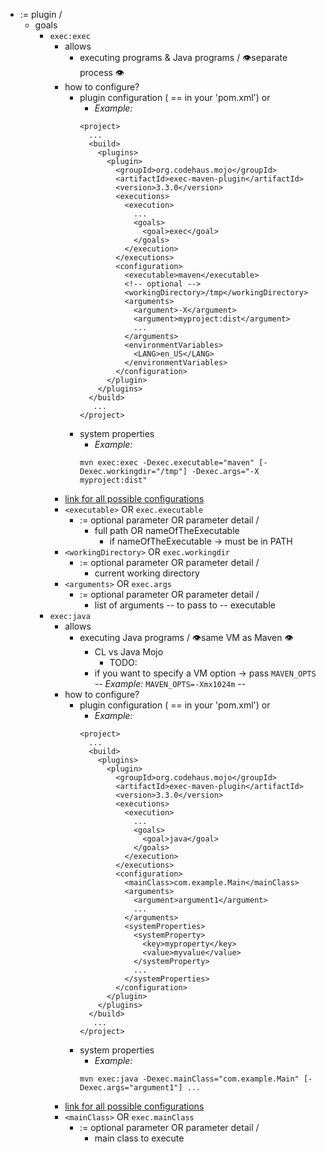* := plugin /
  * goals
    * `exec:exec`
      * allows
        * executing programs & Java programs / 👁️separate process 👁️
      * how to configure?
        * plugin configuration ( == in your 'pom.xml') or
          * _Example:_
          ```
          <project>
            ...
            <build>
              <plugins>
                <plugin>
                  <groupId>org.codehaus.mojo</groupId>
                  <artifactId>exec-maven-plugin</artifactId>
                  <version>3.3.0</version>
                  <executions>
                    <execution>
                      ...
                      <goals>
                        <goal>exec</goal>
                      </goals>
                    </execution>
                  </executions>
                  <configuration>
                    <executable>maven</executable>
                    <!-- optional -->
                    <workingDirectory>/tmp</workingDirectory>
                    <arguments>
                      <argument>-X</argument>
                      <argument>myproject:dist</argument>
                      ...
                    </arguments>
                    <environmentVariables>
                      <LANG>en_US</LANG>
                    </environmentVariables>
                  </configuration>
                </plugin>
              </plugins>
            </build>
             ...
          </project>
          ```
        * system properties
          * _Example:_
          ```
          mvn exec:exec -Dexec.executable="maven" [-Dexec.workingdir="/tmp"] -Dexec.args="-X myproject:dist"
          ```
      * [link for all possible configurations](https://www.mojohaus.org/exec-maven-plugin/exec-mojo.html)
      * `<executable>` OR `exec.executable`
        * := optional parameter OR parameter detail /
          * full path OR nameOfTheExecutable 
            * if nameOfTheExecutable -> must be in PATH
      * `<workingDirectory>` OR `exec.workingdir`
        * := optional parameter OR parameter detail /
          * current working directory
      * `<arguments>` OR `exec.args`
        * := optional parameter OR parameter detail /
          * list of arguments -- to pass to -- executable
    * `exec:java`
      * allows
        * executing Java programs / 👁️same VM as Maven 👁️
          * CL vs Java Mojo
            * TODO:
          * if you want to specify a VM option -> pass `MAVEN_OPTS` -- _Example:_ `MAVEN_OPTS=-Xmx1024m` --
      * how to configure?
        * plugin configuration ( == in your 'pom.xml') or
          * _Example:_
          ```
          <project>
            ...
            <build>
              <plugins>
                <plugin>
                  <groupId>org.codehaus.mojo</groupId>
                  <artifactId>exec-maven-plugin</artifactId>
                  <version>3.3.0</version>
                  <executions>
                    <execution>
                      ...
                      <goals>
                        <goal>java</goal>
                      </goals>
                    </execution>
                  </executions>
                  <configuration>
                    <mainClass>com.example.Main</mainClass>
                    <arguments>
                      <argument>argument1</argument>
                      ...
                    </arguments>
                    <systemProperties>
                      <systemProperty>
                        <key>myproperty</key>
                        <value>myvalue</value>
                      </systemProperty>
                      ...
                    </systemProperties>
                  </configuration>
                </plugin>
              </plugins>
            </build>
             ...
          </project>
          ```
        * system properties
          * _Example:_
          ```
          mvn exec:java -Dexec.mainClass="com.example.Main" [-Dexec.args="argument1"] ...
          ```
      * [link for all possible configurations](https://www.mojohaus.org/exec-maven-plugin/java-mojo.html)
      * `<mainClass>` OR `exec.mainClass`
        * := optional parameter OR parameter detail /
          * main class to execute